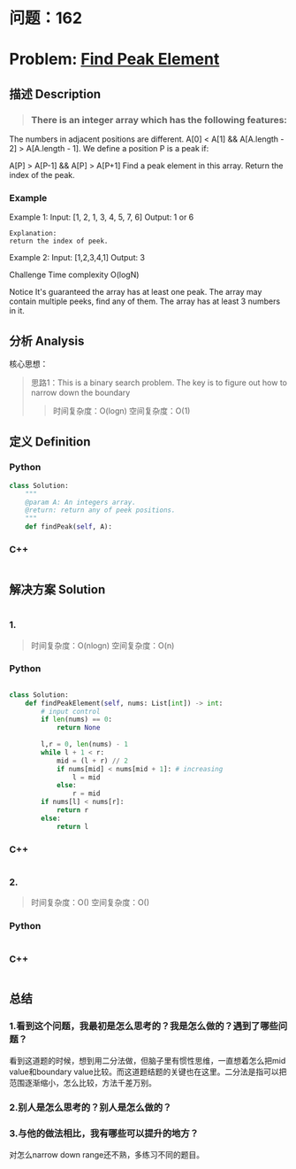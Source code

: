 
# 问题：162
# Problem: [Find Peak Element](https://www.lintcode.com/problem/find-peak-element/description)

## 描述 Description
> ### There is an integer array which has the following features:

The numbers in adjacent positions are different.
A[0] < A[1] && A[A.length - 2] > A[A.length - 1].
We define a position P is a peak if:

A[P] > A[P-1] && A[P] > A[P+1]
Find a peak element in this array. Return the index of the peak.

###  Example
Example 1:
	Input:  [1, 2, 1, 3, 4, 5, 7, 6]
	Output:  1 or 6
	
	Explanation:
	return the index of peek.


Example 2:
	Input: [1,2,3,4,1]
	Output:  3

Challenge
Time complexity O(logN)

Notice
It's guaranteed the array has at least one peak.
The array may contain multiple peeks, find any of them.
The array has at least 3 numbers in it.



## 分析 Analysis

核心思想：
> 思路1：This is a binary search problem. The key is to figure out how to narrow down the boundary
>> 时间复杂度：O(logn)
>> 空间复杂度：O(1)


## 定义 Definition

### Python


```python
class Solution:
    """
    @param A: An integers array.
    @return: return any of peek positions.
    """
    def findPeak(self, A):

```

### C++

```c++

```


## 解决方案 Solution
```

```
### 1.

> 时间复杂度：O(nlogn)
> 空间复杂度：O(n)

### Python


```python

class Solution:
    def findPeakElement(self, nums: List[int]) -> int:
        # input control
        if len(nums) == 0:
            return None
        
        l,r = 0, len(nums) - 1 
        while l + 1 < r:
            mid = (l + r) // 2
            if nums[mid] < nums[mid + 1]: # increasing
                l = mid
            else:
                r = mid
        if nums[l] < nums[r]:
            return r
        else:
            return l
```

### C++

```c++

```


### 2.

> 时间复杂度：O()
> 空间复杂度：O()

### Python


```python

```

### C++

```c++

```



## 总结

### 1.看到这个问题，我最初是怎么思考的？我是怎么做的？遇到了哪些问题？
看到这道题的时候，想到用二分法做，但脑子里有惯性思维，一直想着怎么把mid value和boundary value比较。而这道题结题的关键也在这里。二分法是指可以把范围逐渐缩小，怎么比较，方法千差万别。

### 2.别人是怎么思考的？别人是怎么做的？


### 3.与他的做法相比，我有哪些可以提升的地方？
对怎么narrow down range还不熟，多练习不同的题目。


```python

```
